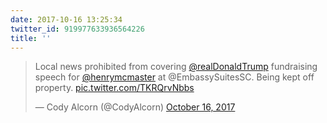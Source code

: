 ```yaml
---
date: 2017-10-16 13:25:34
twitter_id: 919977633936564226
title: ''
---
```


<blockquote class="twitter-tweet"><p lang="en" dir="ltr">Local news prohibited from covering <a href="https://twitter.com/realDonaldTrump?ref_src=twsrc%5Etfw">@realDonaldTrump</a> fundraising speech for <a href="https://twitter.com/henrymcmaster?ref_src=twsrc%5Etfw">@henrymcmaster</a> at @EmbassySuitesSC. Being kept off property. <a href="https://t.co/TKRQrvNbbs">pic.twitter.com/TKRQrvNbbs</a></p>&mdash; Cody Alcorn (@CodyAlcorn) <a href="https://twitter.com/CodyAlcorn/status/919951938644475904?ref_src=twsrc%5Etfw">October 16, 2017</a></blockquote>
<script async src="https://platform.twitter.com/widgets.js" charset="utf-8"></script>
